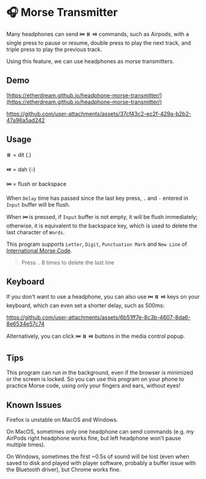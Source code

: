 # 🎧 Morse Transmitter

Many headphones can send ⏮️ ⏸️ ⏯️ commands, such as Airpods, with a single press to pause or resume, double press to play the next track, and triple press to play the previous track.

Using this feature, we can use headphones as morse transmitters.

## Demo

[https://etherdream.github.io/headphone-morse-transmitter/](https://etherdream.github.io/headphone-morse-transmitter/)

https://github.com/user-attachments/assets/37cf43c2-ec2f-429a-b2b2-47a96a5ad242

## Usage

⏸️ = dit (.)

⏯️ = dah (-)

⏮️ = flush or backspace

When `Delay` time has passed since the last key press, `.` and `-` entered in `Input` buffer will be flush.

When ⏮️ is pressed, if `Input` buffer is not empty, it will be flush immediately; otherwise, it is equivalent to the backspace key, which is used to delete the last character of `Words`.

This program supports `Letter`, `Digit`, `Punctuation Mark` and `New Line` of 
[International Morse Code](https://morsecode.world/international/morse.html).

> Press `.` 8 times to delete the last line

## Keyboard

If you don't want to use a headphone, you can also use ⏮️ ⏸️ ⏯️ keys on your keyboard, which can even set a shorter delay, such as 500ms:

https://github.com/user-attachments/assets/6b51ff7e-8c3b-4607-8da6-8e6534e57c74

Alternatively, you can click ⏮️ ⏸️ ⏯️ buttons in the media control popup.

## Tips

This program can run in the background, even if the browser is minimized or the screen is locked. So you can use this program on your phone to practice Morse code, using only your fingers and ears, without eyes!

## Known Issues

Firefox is unstable on MacOS and Windows.

On MacOS, sometimes only one headphone can send commands (e.g. my AirPods right headphone works fine, but left headphone won't pause multiple times).

On Windows, sometimes the first ~0.5s of sound will be lost (even when saved to disk and played with player software, probably a buffer issue with the Bluetooth driver), but Chrome works fine.
